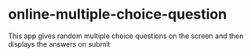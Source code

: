 # online-multiple-choice-question
This app gives random multiple choice questions on the screen and then displays the answers on submit

